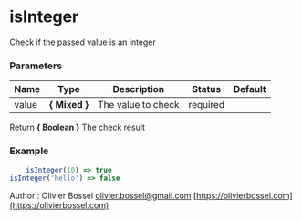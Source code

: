 # isInteger

Check if the passed value is an integer

### Parameters

| Name  | Type          | Description        | Status   | Default |
| ----- | ------------- | ------------------ | -------- | ------- |
| value | **{ Mixed }** | The value to check | required |

Return **{ [Boolean](https://developer.mozilla.org/fr/docs/Web/JavaScript/Reference/Objets_globaux/Boolean) }** The check result

### Example

```js
	isInteger(10) => true
isInteger('hello') => false
```

Author : Olivier Bossel [olivier.bossel@gmail.com](mailto:olivier.bossel@gmail.com) [https://olivierbossel.com](https://olivierbossel.com)
